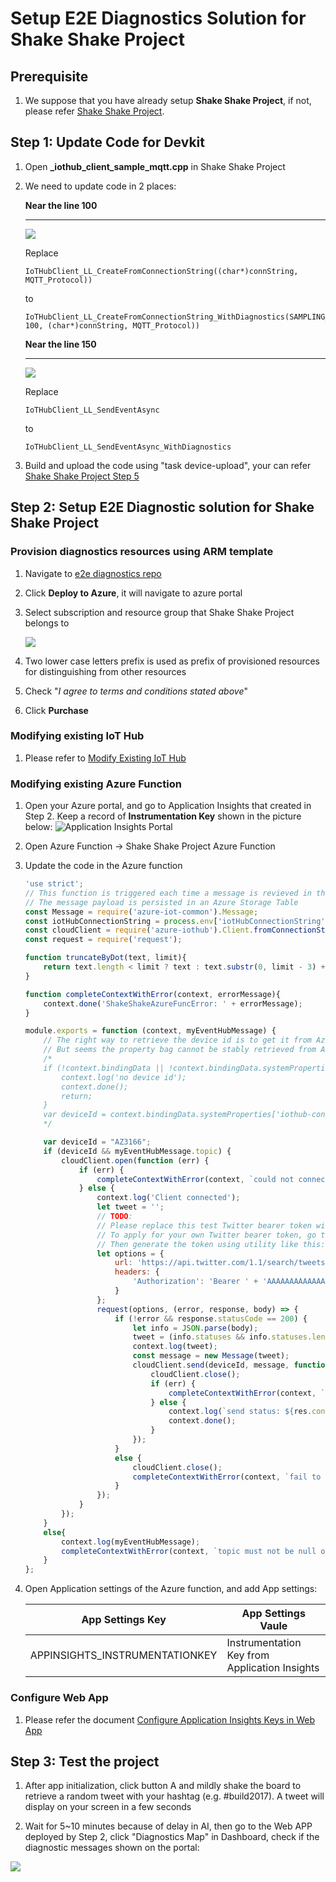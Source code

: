 # Setup E2E Diagnostics Solution for Shake Shake Project

## Prerequisite
1. We suppose that you have already setup **Shake Shake Project**, if not, please refer [Shake Shake Project](https://microsoft.github.io/azure-iot-developer-kit/docs/projects/shake-shake/).

## Step 1: Update Code for Devkit

1. Open **_iothub_client_sample_mqtt.cpp** in Shake Shake Project


2. We need to update code in 2 places:

   **Near the line 100**
   - - -
   ![](images/Code_Snippet1.png)

   Replace

   ```
   IoTHubClient_LL_CreateFromConnectionString((char*)connString, MQTT_Protocol))
   ```

   to

   ```
   IoTHubClient_LL_CreateFromConnectionString_WithDiagnostics(SAMPLING_CLIENT, 100, (char*)connString, MQTT_Protocol))
   ```

   **Near the line 150**
   - - -
   ![](./images/Code_Snippet2.png)

   Replace

   ```
   IoTHubClient_LL_SendEventAsync
   ```

   to

   ```
   IoTHubClient_LL_SendEventAsync_WithDiagnostics
   ```


3. Build and upload the code using "task device-upload", your can refer [Shake Shake Project Step 5](https://microsoft.github.io/azure-iot-developer-kit/docs/projects/shake-shake/#step-5-build-and-upload-arduino-sketch)


## Step 2: Setup E2E Diagnostic solution for Shake Shake Project

### Provision diagnostics resources using ARM template
1. Navigate to [e2e diagnostics repo](https://github.com/VSChina/iot-hub-e2e-diagnostic/tree/existing_HUB_AF)
2. Click **Deploy to Azure**, it will navigate to azure portal
3. Select subscription and resource group that Shake Shake Project belongs to

   ![](./images/New_E2E_IoT_AF.PNG)

4. Two lower case letters prefix is used as prefix of provisioned resources for distinguishing from other resources
5. Check "*I agree to terms and conditions stated above*"
6. Click **Purchase**

### Modifying existing IoT Hub
1. Please refer to [Modify Existing IoT Hub](./Modify%20Existing%20IoT%20Hub.md)

### Modifying existing Azure Function
1. Open your Azure portal, and go to Application Insights that created in Step 2. Keep a record of **Instrumentation Key** shown in the picture below: 
![Application Insights Portal](images/applicationInsights.png)

2. Open Azure Function -> Shake Shake Project Azure Function
3. Update the code in the Azure function

   ```js
   'use strict';
   // This function is triggered each time a message is revieved in the IoTHub.
   // The message payload is persisted in an Azure Storage Table
   const Message = require('azure-iot-common').Message;
   const iotHubConnectionString = process.env['iotHubConnectionString'];
   const cloudClient = require('azure-iothub').Client.fromConnectionString(iotHubConnectionString);
   const request = require('request');
   
   function truncateByDot(text, limit){
       return text.length < limit ? text : text.substr(0, limit - 3) + '...';
   }
   
   function completeContextWithError(context, errorMessage){
       context.done('ShakeShakeAzureFuncError: ' + errorMessage);
   }
   
   module.exports = function (context, myEventHubMessage) {
       // The right way to retrieve the device id is to get it from Azure Function proerpy bag
       // But seems the property bag cannot be stably retrieved from Azure so we choose to hard code the device id here for stability.
       /*
       if (!context.bindingData || !context.bindingData.systemProperties || !context.bindingData.systemProperties['iothub-connection-device-id']) {
           context.log('no device id');
           context.done();
           return;
       }
       var deviceId = context.bindingData.systemProperties['iothub-connection-device-id'];
       */
   
       var deviceId = "AZ3166";
       if (deviceId && myEventHubMessage.topic) {
           cloudClient.open(function (err) {
               if (err) {
                   completeContextWithError(context, `could not connect: ${err.message}`);
               } else {
                   context.log('Client connected');
                   let tweet = '';
                   // TODO: 
                   // Please replace this test Twitter bearer token with you own.
                   // To apply for your own Twitter bearer token, go to https://dev.twitter.com/ and register a new Twitter app to get Consumer Key and Secret
                   // Then generate the token using utility like this: https://gearside.com/nebula/utilities/twitter-bearer-token-generator/ 
                   let options = {
                       url: 'https://api.twitter.com/1.1/search/tweets.json?count=3&q=%23' + myEventHubMessage.topic,
                       headers: {
                           'Authorization': 'Bearer ' + 'AAAAAAAAAAAAAAAAAAAAAGVU0AAAAAAAucpxA9aXc2TO6rNMnTcVit1P3YM%3DrQpyFeQ6LOwyvy7cqW5djhLPnFfjEK8H3hA1qfGDh93JRbI1le'
                       }
                   };
                   request(options, (error, response, body) => {
                       if (!error && response.statusCode == 200) {
                           let info = JSON.parse(body);
                           tweet = (info.statuses && info.statuses.length) ? `@${truncateByDot(info.statuses[0].user.name, 13)}:\n${info.statuses[0].text}` : "No new tweet.";
                           context.log(tweet);
                           const message = new Message(tweet);
                           cloudClient.send(deviceId, message, function (err, res) {
                               cloudClient.close();
                               if (err) {
                                   completeContextWithError(context, `error in send C2D message: ${err}`);
                               } else {
                                   context.log(`send status: ${res.constructor.name}`);
                                   context.done();
                               }
                           });
                       }
                       else {
                           cloudClient.close();
                           completeContextWithError(context, `fail to call twitter API: ${error}`);
                       }
                   });
               }
           });
       }
       else{
           context.log(myEventHubMessage);
           completeContextWithError(context, `topic must not be null or empty in message ${myEventHubMessage}`);
       }
   };
   ```

4. Open Application settings of the Azure function, and add App settings:

   |         App Settings Key         |                 App Settings Vaule                  |
   |----------------------------------|-----------------------------------------------------|
   | APPINSIGHTS_INSTRUMENTATIONKEY   |   Instrumentation Key from Application Insights     |


### Configure Web App
1. Please refer the document [Configure Application Insights Keys in Web App](./Guide%20to%20Config%20Application%20Insights%20Keys%20in%20Web%20APP.md)


## Step 3: Test the project
1. After app initialization, click button A and mildly shake the board to retrieve a random tweet with your hashtag (e.g. #build2017). A tweet will display on your screen in a few seconds

2. Wait for 5~10 minutes because of delay in AI, then go to the Web APP deployed by Step 2, click "Diagnostics Map" in Dashboard, check if the diagnostic messages shown on the portal:

![](./images/Diagnostic_Portal.png)
